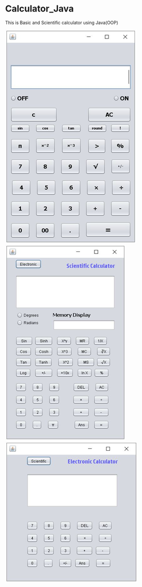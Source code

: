 # Calculator_Java
This is Basic and Scientific calculator using Java(OOP)

[<img src="0_Images/01.JPG">](0_Images/01.JPG)
[<img src="0_Images/03.JPG">](0_Images/03.JPG)
[<img src="0_Images/02.JPG">](0_Images/02.JPG)
